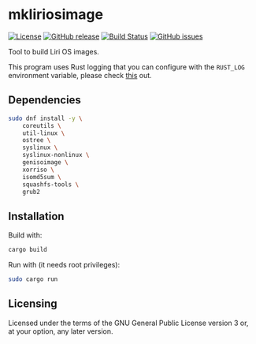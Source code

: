 mkliriosimage
=============

[![License](https://img.shields.io/badge/license-GPLv3.0-blue.svg)](https://www.gnu.org/licenses/gpl-3.0.html)
[![GitHub release](https://img.shields.io/github/release/lirios/mkliriosimage.svg)](https://github.com/lirios/mkliriosimage)
[![Build Status](https://travis-ci.org/lirios/mkliriosimage.svg?branch=master)](https://travis-ci.org/lirios/mkliriosimage)
[![GitHub issues](https://img.shields.io/github/issues/lirios/mkliriosimage.svg)](https://github.com/lirios/mkliriosimage/issues)

Tool to build Liri OS images.

This program uses Rust logging that you can configure with the `RUST_LOG`
environment variable, please check [this](https://doc.rust-lang.org/1.1.0/log/index.html) out.

## Dependencies

```sh
sudo dnf install -y \
    coreutils \
    util-linux \
    ostree \
    syslinux \
    syslinux-nonlinux \
    genisoimage \
    xorriso \
    isomd5sum \
    squashfs-tools \
    grub2
```

## Installation

Build with:

```sh
cargo build
```

Run with (it needs root privileges):

```sh
sudo cargo run
```

## Licensing

Licensed under the terms of the GNU General Public License version 3 or,
at your option, any later version.

